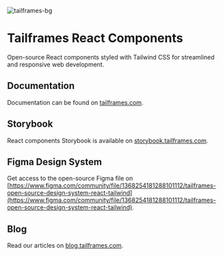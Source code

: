 ![tailframes-bg](https://github.com/Tailframes/react-components/assets/16625075/8cc21bfc-44f2-4d77-8cd9-ef238a831d3d)

# Tailframes React Components
Open-source React components styled with Tailwind CSS for streamlined and responsive web development.

## Documentation

Documentation can be found on [tailframes.com](https://tailframes.com/getting-started/introduction).

## Storybook

React components Storybook is available on [storybook.tailframes.com](https://storybook.tailframes.com).

## Figma Design System

Get access to the open-source Figma file on [https://www.figma.com/community/file/1368254181288101112/tailframes-open-source-design-system-react-tailwind](https://www.figma.com/community/file/1368254181288101112/tailframes-open-source-design-system-react-tailwind).

## Blog

Read our articles on [blog.tailframes.com](https://blog.tailframes.com).
